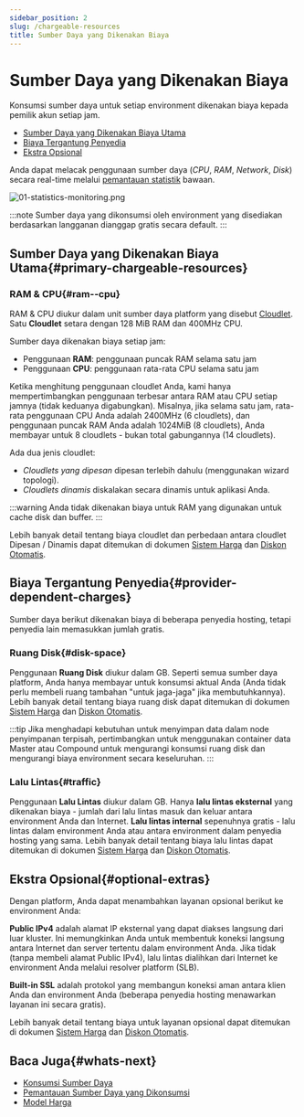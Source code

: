 ```yaml
---
sidebar_position: 2
slug: /chargeable-resources
title: Sumber Daya yang Dikenakan Biaya
---
```


# Sumber Daya yang Dikenakan Biaya

Konsumsi sumber daya untuk setiap environment dikenakan biaya kepada pemilik akun setiap jam.

* [Sumber Daya yang Dikenakan Biaya Utama](https://docs.dewacloud.com/docs/#primary-chargeable-resources)
* [Biaya Tergantung Penyedia](https://docs.dewacloud.com/docs/#provider-dependent-charges)
* [Ekstra Opsional](https://docs.dewacloud.com/docs/#optional-extras)

Anda dapat melacak penggunaan sumber daya (_CPU_, _RAM_, _Network_, _Disk_) secara real-time melalui [pemantauan statistik](https://docs.dewacloud.com/docs/statistics-monitoring/) bawaan.

<img src="https://assets.dewacloud.com/dewacloud-docs/account-&-pricing/resource-charging/charged-resources/01-statistics-monitoring.png" alt="01-statistics-monitoring.png" max-width="100%"/>

:::note
Sumber daya yang dikonsumsi oleh environment yang disediakan berdasarkan langganan dianggap gratis secara default. 
:::

## Sumber Daya yang Dikenakan Biaya Utama{#primary-chargeable-resources}

### RAM & CPU{#ram--cpu}

RAM & CPU diukur dalam unit sumber daya platform yang disebut [Cloudlet](https://docs.dewacloud.com/docs/cloudlet/).  
Satu **Cloudlet** setara dengan 128 MiB RAM dan 400MHz CPU.

Sumber daya dikenakan biaya setiap jam:

* Penggunaan **RAM**: penggunaan puncak RAM selama satu jam
* Penggunaan **CPU**: penggunaan rata-rata CPU selama satu jam

Ketika menghitung penggunaan cloudlet Anda, kami hanya mempertimbangkan penggunaan terbesar antara RAM atau CPU setiap jamnya (tidak keduanya digabungkan). Misalnya, jika selama satu jam, rata-rata penggunaan CPU Anda adalah 2400MHz (6 cloudlets), dan penggunaan puncak RAM Anda adalah 1024MiB (8 cloudlets), Anda membayar untuk 8 cloudlets - bukan total gabungannya (14 cloudlets).

Ada dua jenis cloudlet:

* _Cloudlets yang dipesan_ dipesan terlebih dahulu (menggunakan wizard topologi).
* _Cloudlets dinamis_ diskalakan secara dinamis untuk aplikasi Anda.

:::warning
Anda tidak dikenakan biaya untuk RAM yang digunakan untuk cache disk dan buffer. 
:::

Lebih banyak detail tentang biaya cloudlet dan perbedaan antara cloudlet Dipesan / Dinamis dapat ditemukan di dokumen [Sistem Harga](https://docs.dewacloud.com/docs/pricing-model/) dan [Diskon Otomatis](https://docs.dewacloud.com/docs/automatic-discounts/#ramcpu).

## Biaya Tergantung Penyedia{#provider-dependent-charges}

Sumber daya berikut dikenakan biaya di beberapa penyedia hosting, tetapi penyedia lain memasukkan jumlah gratis.

### Ruang Disk{#disk-space}

Penggunaan **Ruang Disk** diukur dalam GB. Seperti semua sumber daya platform, Anda hanya membayar untuk konsumsi aktual Anda (Anda tidak perlu membeli ruang tambahan "untuk jaga-jaga" jika membutuhkannya). Lebih banyak detail tentang biaya ruang disk dapat ditemukan di dokumen [Sistem Harga](https://docs.dewacloud.com/docs/pricing-model/) dan [Diskon Otomatis](https://docs.dewacloud.com/docs/automatic-discounts/#disk-space).

:::tip
Jika menghadapi kebutuhan untuk menyimpan data dalam node penyimpanan terpisah, pertimbangkan untuk menggunakan container data Master atau Compound untuk mengurangi konsumsi ruang disk dan mengurangi biaya environment secara keseluruhan. 
:::

### Lalu Lintas{#traffic}

Penggunaan **Lalu Lintas** diukur dalam GB. Hanya __lalu lintas eksternal__ yang dikenakan biaya - jumlah dari lalu lintas masuk dan keluar antara environment Anda dan Internet. __Lalu lintas internal__ sepenuhnya gratis - lalu lintas dalam environment Anda atau antara environment dalam penyedia hosting yang sama. Lebih banyak detail tentang biaya lalu lintas dapat ditemukan di dokumen [Sistem Harga](https://docs.dewacloud.com/docs/pricing-model/) dan [Diskon Otomatis](https://docs.dewacloud.com/docs/automatic-discounts/#traffic).

## Ekstra Opsional{#optional-extras}

Dengan platform, Anda dapat menambahkan layanan opsional berikut ke environment Anda:

**Public IPv4** adalah alamat IP eksternal yang dapat diakses langsung dari luar kluster. Ini memungkinkan Anda untuk membentuk koneksi langsung antara Internet dan server tertentu dalam environment Anda. Jika tidak (tanpa membeli alamat Public IPv4), lalu lintas dialihkan dari Internet ke environment Anda melalui resolver platform (SLB).

**Built-in SSL** adalah protokol yang membangun koneksi aman antara klien Anda dan environment Anda (beberapa penyedia hosting menawarkan layanan ini secara gratis).

Lebih banyak detail tentang biaya untuk layanan opsional dapat ditemukan di dokumen [Sistem Harga](https://docs.dewacloud.com/docs/pricing-model/) dan [Diskon Otomatis](https://docs.dewacloud.com/docs/automatic-discounts/#options).

## Baca Juga{#whats-next}

* [Konsumsi Sumber Daya](https://docs.dewacloud.com/docs/resource-consumption/)
* [Pemantauan Sumber Daya yang Dikonsumsi](https://docs.dewacloud.com/docs/monitoring-consumed-resources/)
* [Model Harga](https://docs.dewacloud.com/docs/pricing-model/)